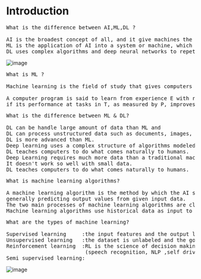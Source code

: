 # Introduction

<pre>
What is the difference between AI,ML,DL ?

AI is the broadest concept of all, and it give machines the ability to imitate human behavior.
ML is the application of AI into a system or machine, which helps it to self-learn and improve continuasly.
DL uses complex algorithms and deep neural networks to repetitively train a specific model or pattern.
</pre>
![image](https://user-images.githubusercontent.com/80596152/202169926-fbcf522a-b080-44fd-ac87-c9cbfa594bc0.png)

<pre>
What is ML ?

Machine learning is the field of study that gives computers the ability to learn without being explicitly learned.

A computer program is said to learn from experience E with respect to some class of tasks T and performance measure P, 
if its performance at tasks in T, as measured by P, improves with experience E.
</pre>

<pre>
What is the difference between ML & DL?

DL can be handle large amount of data than ML and 
DL can process unstructured data such as documents, images, and text.
DL is more advanced than ML.
Deep learning uses a complex structure of algorithms modeled on the human brain.
DL teaches computers to do what comes naturally to humans.
Deep Learning requires much more data than a traditional machine learning algorithm.
It doesn't work so well with small data.
DL teaches computers to do what comes naturally to humans.
</pre>


<pre>
What is machine learning algorithms?

A machine learning algorithm is the method by which the AI system conducts its task, 
generally predicting output values from given input data. 
The two main processes of machine learning algorithms are classification and regression.
Machine learning algorithms use historical data as input to predict new output values.
</pre>


<pre>
What are the types of machine learning?

Supervised learning     :the input features and the output labels are defined.
Unsupervised learning   :the dataset is unlabeled and the goal is to discover hidden relationships.
Reinforcement learning  :RL is the science of decision making.It is about taking suitable action to maximize reward in a particular situation.
                         (speech recognition, NLP ,self driving vehicle)
Semi supervised learning:
</pre>



![image](https://user-images.githubusercontent.com/80596152/202324134-58bca834-109a-4cae-a772-d9764649d067.png)
























































